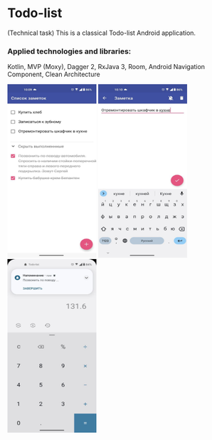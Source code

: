 # Todo-list
(Technical task)
This is a classical Todo-list Android application.

### Applied technologies and libraries: 
Kotlin, MVP (Moxy), Dagger 2, RxJava 3, Room, Android Navigation Component, Clean Architecture

<div class="container">
  <img src="https://github.com/jaaliska/imgPortfolio/blob/main/todo_list/mainScreen.jpg" width="200" height="390">
  <img src="https://github.com/jaaliska/imgPortfolio/blob/main/todo_list/editScreen.jpg" width="200" height="390">
  <img src="https://github.com/jaaliska/imgPortfolio/blob/main/todo_list/notification.jpg" width="200" height="390">
 </div>
